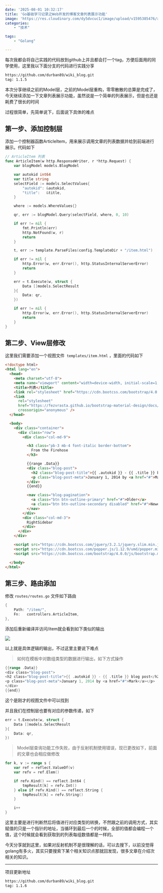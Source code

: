 ```yaml
---
date: '2025-08-01 10:32:17'
title: 'Go基础学习记录之Web开发的博客文章列表展示功能'
image: 'https://res.cloudinary.com/dy5dvcuc1/image/upload/v1595385476/xiaorongmao/golang.jpg'
categories:
    - "技术"

tags:
    - "Golang"

---
```


每次我都会将自己实践的代码放到github上并且都会打一个tag，方便后面用的同学使用，这里我以下面分支的代码进行实践分享

```bash
https://github.com/durban89/wiki_blog.git
tag: 1.1.5
```

本次分享继续之前的Model层，之前的Model层重构，零零散散的总算是完成了，今天继续添加一下文章列表展示功能，虽然说是一个简单的列表展示，但是也还是耗费了很长的时间

过程很简单，先简单说下，后面说下具体的难点

## 第一步、添加控制层

添加一个控制器函数ArticleItem，用来展示调用文章的列表数据并给到前端进行展示。代码如下

```go
// ArticleItem 列表
func ArticleItem(w http.ResponseWriter, r *http.Request) {
	var blogModel models.BlogModel

	var autokid int64
	var title string
	selectField := models.SelectValues{
		"autokid": &autokid,
		"title":   &title,
	}

	where := models.WhereValues{}

	qr, err := blogModel.Query(selectField, where, 0, 10)

	if err != nil {
		fmt.Println(err)
		http.NotFound(w, r)
		return
	}

	t, err := template.ParseFiles(config.TemplateDir + "/item.html")

	if err != nil {
		http.Error(w, err.Error(), http.StatusInternalServerError)
		return
	}

	err = t.Execute(w, struct {
		Data []models.SelectResult
	}{
		Data: qr,
	})

	if err != nil {
		http.Error(w, err.Error(), http.StatusInternalServerError)
		return
	}
}
```

## 第二步、View层修改

这里我们需要添加一个视图文件` templates/item.html` ，里面的代码如下

```html
<!doctype html>
<html lang="en">
  <head>
    <meta charset="utf-8">
    <meta name="viewport" content="width=device-width, initial-scale=1, shrink-to-fit=no">
    <title>列表</title>
    <link rel="stylesheet" href="https://cdn.bootcss.com/bootstrap/4.0.0/css/bootstrap.min.css" integrity="sha384-Gn5384xqQ1aoWXA+058RXPxPg6fy4IWvTNh0E263XmFcJlSAwiGgFAW/dAiS6JXm" crossorigin="anonymous">
    <link
      rel="stylesheet"
      href="https://fezvrasta.github.io/bootstrap-material-design/docs/4.0/examples/blog/blog.css"
      crossorigin="anonymous" />
  </head>

  <body>
    <div class="container">
      <div class="row">
        <div class="col-md-9">

          <h3 class="pb-3 mb-4 font-italic border-bottom">
            From the Firehose
          </h3>

          {{range .Data}}
          <div class="blog-post">
            <h2 class="blog-post-title">{{ .autokid }} - {{ .title }} blog post</h2>
            <p class="blog-post-meta">January 1, 2014 by <a href="#">Mark</a></p>
          </div>
          {{end}}

          <nav class="blog-pagination">
            <a class="btn btn-outline-primary" href="#">Older</a>
            <a class="btn btn-outline-secondary disabled" href="#">Newer</a>
          </nav>
        </div>
        <div class="col-md-3">
          RightSidebar
        </div>
      </div>
    </div>

    <script src="https://cdn.bootcss.com/jquery/3.2.1/jquery.slim.min.js" integrity="sha384-KJ3o2DKtIkvYIK3UENzmM7KCkRr/rE9/Qpg6aAZGJwFDMVNA/GpGFF93hXpG5KkN" crossorigin="anonymous"></script>
    <script src="https://cdn.bootcss.com/popper.js/1.12.9/umd/popper.min.js" integrity="sha384-ApNbgh9B+Y1QKtv3Rn7W3mgPxhU9K/ScQsAP7hUibX39j7fakFPskvXusvfa0b4Q" crossorigin="anonymous"></script>
    <script src="https://cdn.bootcss.com/bootstrap/4.0.0/js/bootstrap.min.js" integrity="sha384-JZR6Spejh4U02d8jOt6vLEHfe/JQGiRRSQQxSfFWpi1MquVdAyjUar5+76PVCmYl" crossorigin="anonymous"></script>

  </body>
</html>
```

## 第三步、路由添加

修改 `routes/routes.go` 文件如下路由

```go
{
    Path: "/item/",
    Fn:   controllers.ArticleItem,
},
```

添加后重新编译并访问/item就会看到如下类似的输出

![](https://res.cloudinary.com/dy5dvcuc1/image/upload/v1536507943/xiaorongmao/golang_web_22_1.png)

以上就是具体逻辑的输出，不过这里主要说下难点

> 如何在模板中对数组类型的数据进行输出，如下方式操作

```go
{{range .Data}}
<div class="blog-post">
<h2 class="blog-post-title">{{ .autokid }} - {{ .title }} blog post</h2>
<p class="blog-post-meta">January 1, 2014 by <a href="#">Mark</a></p>
</div>
{{end}}
```

这个是刚才的视图文件中可以找到

并且我们在控制层也要有对应的参数传递，如下

```go
err = t.Execute(w, struct {
    Data []models.SelectResult
}{
    Data: qr,
})
```

> Model层查询功能工作失败，由于反射机制使用错误，现已更改如下，前面的文章也会相应做修改

```go
for k, v := range s {
	var ref = reflect.ValueOf(v)
	var refv = ref.Elem()

	if refv.Kind() == reflect.Int64 {
		tmpResult[k] = refv.Int()
	} else if refv.Kind() == reflect.String {
		tmpResult[k] = refv.String()
	}

	i++
}
```

这里主要是进行判断然后将值进行对应类型的转换，不然跟之前的调用方式，其实赋值的只是一个指针的地址，当循环到最后一个的时候，全部的值都会编程一个值，这个时候就会看到获取到的列表每组数值都是一样的。

今天分享就到这里，如果对反射机制不是很理解的话，可以去搜下，以前没觉得golang有多火，其实只要搜索下某个相关知识点那就回发现，很多文章在介绍次相关的知识。

---

项目更新地址

```bash
https://github.com/durban89/wiki_blog.git
tag: 1.1.6
```
